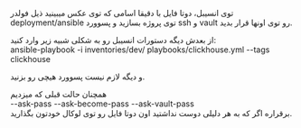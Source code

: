 

توی انسیبل، دوتا فایل با دقیقا اسامی که توی عکس میبینید ذیل فولدر deployment/ansible توی پروژه بسازید و پسوورد ssh و vault رو توی اونها قرار بدید.  
  

از بعدش دیگه دستورات انسیبل رو به شکلی شبیه زیر وارد کنید:  
ansible-playbook -i inventories/dev/ playbooks/clickhouse.yml --tags clickhouse  
  
و دیگه لازم نیست پسوورد هیچی رو بزنید.  
  
همچنان حالت قبلی که میزدیم  
--ask-pass --ask-become-pass --ask-vault-pass  
برقراره اگر که به هر دلیلی دوست نداشتید اون دوتا فایل رو توی لوکال خودتون بگذارید.